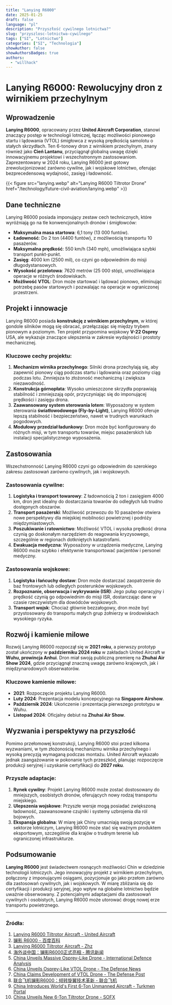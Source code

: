 ```yaml
---
title: "Lanying R6000"
date: 2025-01-25
draft: false
language: "pl"
description: "Przyszłość cywilnego lotnictwa?"
slug: "przyszlosc-lotnictwa-cywilnego"
tags: ["SI", "Lotnictwo"]
categories: ["SI", "Technologia"]
showAuthor: false
showAuthorsBadges: true
authors:
  - "willhack"
---
```

# Lanying R6000: Rewolucyjny dron z wirnikiem przechylnym

## Wprowadzenie
**Lanying R6000**, opracowany przez **United Aircraft Corporation**, stanowi znaczący postęp w technologii lotniczej, łącząc możliwości pionowego startu i lądowania (VTOL) śmigłowca z wysoką prędkością samolotu o stałych skrzydłach. Ten 6-tonowy dron z wirnikiem przechylnym, znany również jako **Cień Lantanu**, przyciągnął globalną uwagę dzięki innowacyjnemu projektowi i wszechstronnym zastosowaniom. Zaprezentowany w 2024 roku, Lanying R6000 jest gotowy zrewolucjonizować zarówno cywilne, jak i wojskowe lotnictwo, oferując bezprecedensową wydajność, zasięg i ładowność.

{{< figure src="lanying.webp" alt="Lanying R6000 Tiltrotor Drone" href="/technology/future-civil-aviation/lanying.webp" >}}


## Dane techniczne
Lanying R6000 posiada imponujący zestaw cech technicznych, które wyróżniają go na tle konwencjonalnych dronów i śmigłowców:

- **Maksymalna masa startowa**: 6,1 tony (13 000 funtów).
- **Ładowność**: Do 2 ton (4400 funtów), z możliwością transportu 10 pasażerów.
- **Maksymalna prędkość**: 550 km/h (340 mph), umożliwiająca szybki transport punkt-punkt.
- **Zasięg**: 4000 km (2500 mil), co czyni go odpowiednim do misji długodystansowych.
- **Wysokość przelotowa**: 7620 metrów (25 000 stóp), umożliwiająca operacje w różnych środowiskach.
- **Możliwość VTOL**: Dron może startować i lądować pionowo, eliminując potrzebę pasów startowych i pozwalając na operacje w ograniczonej przestrzeni.

## Projekt i innowacje
Lanying R6000 posiada **konstrukcję z wirnikiem przechylnym**, w której gondole silników mogą się obracać, przełączając się między trybem pionowym a poziomym. Ten projekt przypomina wojskowy **V-22 Osprey** USA, ale wykazuje znaczące ulepszenia w zakresie wydajności i prostoty mechanicznej.

### Kluczowe cechy projektu:
1. **Mechanizm wirnika przechylnego**: Silniki drona przechylają się, aby zapewnić pionowy ciąg podczas startu i lądowania oraz poziomy ciąg podczas lotu. Zmniejsza to złożoność mechaniczną i zwiększa niezawodność.
2. **Konstrukcja górnopłata**: Wysoko umieszczone skrzydła poprawiają stabilność i zmniejszają opór, przyczyniając się do imponującej prędkości i zasięgu drona.
3. **Zaawansowany system sterowania lotem**: Wyposażony w system sterowania **światłowodowego (Fly-by-Light)**, Lanying R6000 oferuje lepszą stabilność i bezpieczeństwo, nawet w trudnych warunkach pogodowych.
4. **Modułowy przedział ładunkowy**: Dron może być konfigurowany do różnych misji, w tym transportu towarów, miejsc pasażerskich lub instalacji specjalistycznego wyposażenia.

## Zastosowania
Wszechstronność Lanying R6000 czyni go odpowiednim do szerokiego zakresu zastosowań zarówno cywilnych, jak i wojskowych.

### Zastosowania cywilne:
1. **Logistyka i transport towarowy**: Z ładownością 2 ton i zasięgiem 4000 km, dron jest idealny do dostarczania towarów do odległych lub trudno dostępnych obszarów.
2. **Transport pasażerski**: Możliwość przewozu do 10 pasażerów otwiera nowe perspektywy dla miejskiej mobilności powietrznej i podróży międzymiastowych.
3. **Poszukiwanie i ratownictwo**: Możliwość VTOL i wysoka prędkość drona czynią go doskonałym narzędziem do reagowania kryzysowego, szczególnie w regionach dotkniętych katastrofami.
4. **Ewakuacja medyczna**: Wyposażony w urządzenia medyczne, Lanying R6000 może szybko i efektywnie transportować pacjentów i personel medyczny.

### Zastosowania wojskowe:
1. **Logistyka i łańcuchy dostaw**: Dron może dostarczać zaopatrzenie do baz frontowych lub odległych posterunków wojskowych.
2. **Rozpoznanie, obserwacja i wykrywanie (ISR)**: Jego pułap operacyjny i prędkość czynią go odpowiednim do misji ISR, dostarczając dane w czasie rzeczywistym dla dowódców wojskowych.
3. **Transport wojsk**: Chociaż głównie bezzałogowy, dron może być przystosowany do transportu małych grup żołnierzy w środowiskach wysokiego ryzyka.

## Rozwój i kamienie milowe
Rozwój Lanying R6000 rozpoczął się w **2021 roku**, a pierwszy prototyp został ukończony w **październiku 2024 roku** w zakładach United Aircraft w **Wuhu, prowincja Anhui**. Dron miał swoją publiczną premierę na **Zhuhai Air Show 2024**, gdzie przyciągnął znaczną uwagę zarówno krajowych, jak i międzynarodowych obserwatorów.

### Kluczowe kamienie milowe:
- **2021**: Rozpoczęcie projektu Lanying R6000.
- **Luty 2024**: Prezentacja modelu koncepcyjnego na **Singapore Airshow**.
- **Październik 2024**: Ukończenie i prezentacja pierwszego prototypu w Wuhu.
- **Listopad 2024**: Oficjalny debiut na **Zhuhai Air Show**.

## Wyzwania i perspektywy na przyszłość
Pomimo przełomowej konstrukcji, Lanying R6000 stoi przed kilkoma wyzwaniami, w tym złożonością mechanizmu wirnika przechylnego i wysoką precyzją wymaganą podczas montażu. United Aircraft wykazało jednak zaangażowanie w pokonanie tych przeszkód, planując rozpoczęcie produkcji seryjnej i uzyskanie certyfikacji do **2027 roku**.

### Przyszłe adaptacje:
1. **Rynek cywilny**: Projekt Lanying R6000 może zostać dostosowany do mniejszych, osobistych dronów, oferujących nowy rodzaj transportu miejskiego.
2. **Ulepszenia wojskowe**: Przyszłe wersje mogą posiadać zwiększoną ładowność, zaawansowane czujniki i systemy uzbrojenia dla ról bojowych.
3. **Ekspansja globalna**: W miarę jak Chiny umacniają swoją pozycję w sektorze lotniczym, Lanying R6000 może stać się ważnym produktem eksportowym, szczególnie dla krajów o trudnym terenie lub ograniczonej infrastrukturze.

## Podsumowanie
**Lanying R6000** jest świadectwem rosnących możliwości Chin w dziedzinie technologii lotniczych. Jego innowacyjny projekt z wirnikiem przechylnym, połączony z imponującymi osiągami, pozycjonuje go jako przełom zarówno dla zastosowań cywilnych, jak i wojskowych. W miarę zbliżania się do certyfikacji i produkcji seryjnej, jego wpływ na globalne lotnictwo będzie uważnie obserwowany. Z potencjalnymi adaptacjami dla zastosowań cywilnych i osobistych, Lanying R6000 może utorować drogę nowej erze transportu powietrznego.

---

### Źródła:
1. [Lanying R6000 Tiltrotor Aircraft - United Aircraft](https://www.uatair.com/en/product/info/71.html)
2. [镧影 R6000 - 百度百科](https://baike.baidu.com/item/%E9%95%A7%E5%BD%B1%20R6000/64998983)
3. [Lanying R6000 Tiltrotor Aircraft - Zhz](https://www.zhz.com/en/product/info/62.html)
4. [海外谈中国：镧影R6000正式亮相 - 腾讯新闻](https://news.qq.com/rain/a/20241015A04CYW00)
5. [China Unveils Massive Osprey-Like Drone - International Defence Analysis](https://internationaldefenceanalysis.com/china-unveils-massive-osprey-like-drone-the-lanying-r6000/)
6. [China Unveils Osprey-Like VTOL Drone - The Defense News](https://www.thedefensenews.com/news-details/China-Unveils-Osprey-Like-VTOL-Drone-Lanying-R6000-Capable-of-2-Ton-Payload-and-4000km-Range/)
7. [China Claims Development of VTOL Drone - The Defense Post](https://thedefensepost.com/2024/10/18/china-development-vtol-drone/)
8. [联合飞机镧影R6000：倾转旋翼技术革新 - 联合飞机](https://www.aibangfly.com/a/7549)
9. [China Introduces World's First 6-Ton Unmanned Aircraft - Turkmen Portal](https://turkmenportal.com/en/blog/83671/china-introduced-the-worlds-first-6ton-unmanned-aircraft)
10. [China Unveils New 6-Ton Tiltrotor Drone - SOFX](https://www.sofx.com/china-unveils-new-6-ton-tiltrotor-drone/)
